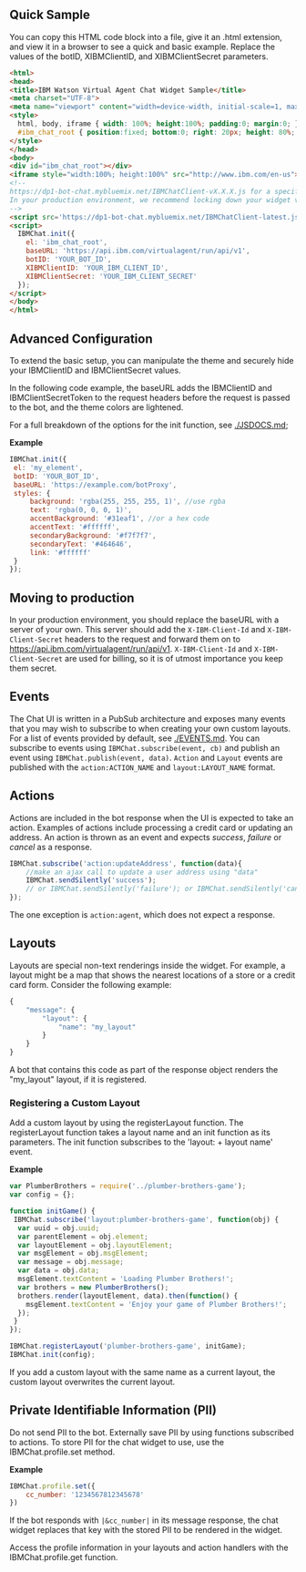 ## Quick Sample

You can copy this HTML code block into a file, give it an .html extension, and view it in a browser to see a quick and basic example. Replace the values of the botID, XIBMClientID, and XIBMClientSecret parameters.

```html
<html>
<head>
<title>IBM Watson Virtual Agent Chat Widget Sample</title>
<meta charset="UTF-8">
<meta name="viewport" content="width=device-width, initial-scale=1, maximum-scale=1, user-scalable=0" />
<style>
  html, body, iframe { width: 100%; height:100%; padding:0; margin:0; }
  #ibm_chat_root { position:fixed; bottom:0; right: 20px; height: 80%; min-height:400px; width:300px; background:#000; }
</style>
</head>
<body>
<div id="ibm_chat_root"></div>
<iframe style="width:100%; height:100%" src="http://www.ibm.com/en-us"></iframe>
<!--
https://dp1-bot-chat.mybluemix.net/IBMChatClient-vX.X.X.js for a specific version
In your production environment, we recommend locking down your widget version. See https://www.npmjs.com/package/@watson-virtual-agent/chat-widget for the list of versions.
-->
<script src='https://dp1-bot-chat.mybluemix.net/IBMChatClient-latest.js'></script>
<script>
  IBMChat.init({
    el: 'ibm_chat_root',
    baseURL: 'https://api.ibm.com/virtualagent/run/api/v1',
    botID: 'YOUR_BOT_ID',
    XIBMClientID: 'YOUR_IBM_CLIENT_ID',
    XIBMClientSecret: 'YOUR_IBM_CLIENT_SECRET'
  });
</script>
</body>
</html>
```

## Advanced Configuration

To extend the basic setup, you can manipulate the theme and securely hide your IBMClientID and IBMClientSecret values.

In the following code example, the baseURL adds the IBMClientID and IBMClientSecretToken to the request headers before the request is passed to the bot, and the theme colors are lightened.

For a full breakdown of the options for the init function, see [./JSDOCS.md](./JSDOCS.md);

**Example**  
```js
IBMChat.init({
 el: 'my_element',
 botID: 'YOUR_BOT_ID',
 baseURL: 'https://example.com/botProxy',
 styles: {
	 background: 'rgba(255, 255, 255, 1)', //use rgba
	 text: 'rgba(0, 0, 0, 1)',
	 accentBackground: '#31eaf1', //or a hex code
	 accentText: '#ffffff',
	 secondaryBackground: '#f7f7f7',
	 secondaryText: '#464646',
	 link: '#ffffff'
 }
});
```

## Moving to production

In your production environment, you should replace the baseURL with a server of your own. This server should add the `X-IBM-Client-Id` and `X-IBM-Client-Secret` headers to the request and forward them on to https://api.ibm.com/virtualagent/run/api/v1. `X-IBM-Client-Id` and `X-IBM-Client-Secret` are used for billing, so it is of utmost importance you keep them secret.

## Events

The Chat UI is written in a PubSub architecture and exposes many events that you may wish to subscribe to when creating your own custom layouts. For a list of events provided by default, see [./EVENTS.md](./EVENTS.md). You can subscribe to events using `IBMChat.subscribe(event, cb)` and publish an event using `IBMChat.publish(event, data)`. `Action` and `Layout` events are published with the `action:ACTION_NAME` and `layout:LAYOUT_NAME` format.


## Actions

Actions are included in the bot response when the UI is expected to take an action. Examples of actions include processing a credit card or updating an address. An action is thrown as an event and expects *success*, *failure* or *cancel* as a response.

```js
IBMChat.subscribe('action:updateAddress', function(data){
	//make an ajax call to update a user address using "data"
	IBMChat.sendSilently('success');
	// or IBMChat.sendSilently('failure'); or IBMChat.sendSilently('cancel');
});
```

The one exception is `action:agent`, which does not expect a response.

## Layouts

Layouts are special non-text renderings inside the widget. For example, a layout might be a map that shows the nearest locations of a store or a credit card form. Consider the following example:

```js
{
	"message": {
		"layout": {
			"name": "my_layout"
		}
	}
}
```

A bot that contains this code as part of the response object renders the "my_layout" layout, if it is registered.

### Registering a Custom Layout

Add a custom layout by using the registerLayout function. The registerLayout function takes a layout name and an init function as its parameters. The init function subscribes to the 'layout: + layout name' event.

**Example**  
```js
var PlumberBrothers = require('../plumber-brothers-game');
var config = {};

function initGame() {
 IBMChat.subscribe('layout:plumber-brothers-game', function(obj) {
  var uuid = obj.uuid;
  var parentElement = obj.element;
  var layoutElement = obj.layoutElement;
  var msgElement = obj.msgElement;
  var message = obj.message;
  var data = obj.data;
  msgElement.textContent = 'Loading Plumber Brothers!';
  var brothers = new PlumberBrothers();
  brothers.render(layoutElement, data).then(function() {
    msgElement.textContent = 'Enjoy your game of Plumber Brothers!';
  });
 }
});

IBMChat.registerLayout('plumber-brothers-game', initGame);
IBMChat.init(config);
```

If you add a custom layout with the same name as a current layout, the custom layout overwrites the current layout.

## Private Identifiable Information (PII)

Do not send PII to the bot. Externally save PII by using functions subscribed to actions. To store PII for the chat widget to use, use the IBMChat.profile.set method.

**Example**

```js
IBMChat.profile.set({
	cc_number: '1234567812345678'
})
```

If the bot responds with `|&cc_number|` in its message response, the chat widget replaces that key with the stored PII to be rendered in the widget.

Access the profile information in your layouts and action handlers with the IBMChat.profile.get function.
